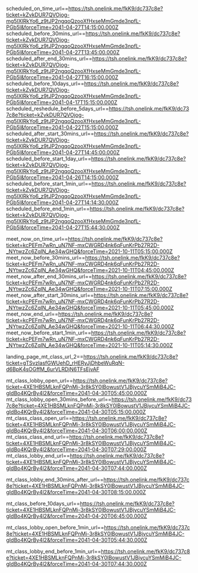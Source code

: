 scheduled_on_time_url==https://tsh.onelink.me/fkK9/dc737c8e?ticket=kZvkDUR7QVOjog-mg5IXlRkYo6_z9tJP2ngqoQzooXfHxseMmGmde3npfL-PGb5l&forceTime=2041-04-27T14:15:00.000Z
scheduled_before_30mins_url==https://tsh.onelink.me/fkK9/dc737c8e?ticket=kZvkDUR7QVOjog-mg5IXlRkYo6_z9tJP2ngqoQzooXfHxseMmGmde3npfL-PGb5l&forceTime=2041-04-27T13:45:00.000Z
scheduled_after_end_30mins_url==https://tsh.onelink.me/fkK9/dc737c8e?ticket=kZvkDUR7QVOjog-mg5IXlRkYo6_z9tJP2ngqoQzooXfHxseMmGmde3npfL-PGb5l&forceTime=2041-04-27T16:15:00.000Z
scheduled_before_10days_url==https://tsh.onelink.me/fkK9/dc737c8e?ticket=kZvkDUR7QVOjog-mg5IXlRkYo6_z9tJP2ngqoQzooXfHxseMmGmde3npfL-PGb5l&forceTime=2041-04-17T15:15:00.000Z
scheduled_reshedule_before_5days_url==https://tsh.onelink.me/fkK9/dc737c8e?ticket=kZvkDUR7QVOjog-mg5IXlRkYo6_z9tJP2ngqoQzooXfHxseMmGmde3npfL-PGb5l&forceTime=2041-04-22T15:15:00.000Z
scheduled_after_start_30mins_url==https://tsh.onelink.me/fkK9/dc737c8e?ticket=kZvkDUR7QVOjog-mg5IXlRkYo6_z9tJP2ngqoQzooXfHxseMmGmde3npfL-PGb5l&forceTime=2041-04-27T14:45:00.000Z
scheduled_before_start_1day_url==https://tsh.onelink.me/fkK9/dc737c8e?ticket=kZvkDUR7QVOjog-mg5IXlRkYo6_z9tJP2ngqoQzooXfHxseMmGmde3npfL-PGb5l&forceTime=2041-04-26T14:15:00.000Z
scheduled_before_start_1min_url==https://tsh.onelink.me/fkK9/dc737c8e?ticket=kZvkDUR7QVOjog-mg5IXlRkYo6_z9tJP2ngqoQzooXfHxseMmGmde3npfL-PGb5l&forceTime=2041-04-27T14:14:30.000Z
scheduled_before_end_1min_url==https://tsh.onelink.me/fkK9/dc737c8e?ticket=kZvkDUR7QVOjog-mg5IXlRkYo6_z9tJP2ngqoQzooXfHxseMmGmde3npfL-PGb5l&forceTime=2041-04-27T15:44:30.000Z

meet_now_on_time_url==https://tsh.onelink.me/fkK9/dc737c8e?ticket=kcPEFm7wRn_uN7NF-mxCWGRD4nk6qFunKrPb27R2D-_NYtwzZc6ZqIN_Ae34wGHQ&forceTime=2021-10-11T05:15:00.000Z
meet_now_before_30mins_url==https://tsh.onelink.me/fkK9/dc737c8e?ticket=kcPEFm7wRn_uN7NF-mxCWGRD4nk6qFunKrPb27R2D-_NYtwzZc6ZqIN_Ae34wGHQ&forceTime=2021-10-11T04:45:00.000Z
meet_now_after_end_30mins_url==https://tsh.onelink.me/fkK9/dc737c8e?ticket=kcPEFm7wRn_uN7NF-mxCWGRD4nk6qFunKrPb27R2D-_NYtwzZc6ZqIN_Ae34wGHQ&forceTime=2021-10-11T07:15:00.000Z
meet_now_after_start_30mins_url==https://tsh.onelink.me/fkK9/dc737c8e?ticket=kcPEFm7wRn_uN7NF-mxCWGRD4nk6qFunKrPb27R2D-_NYtwzZc6ZqIN_Ae34wGHQ&forceTime=2021-10-11T05:45:00.000Z
meet_now_end_url==https://tsh.onelink.me/fkK9/dc737c8e?ticket=kcPEFm7wRn_uN7NF-mxCWGRD4nk6qFunKrPb27R2D-_NYtwzZc6ZqIN_Ae34wGHQ&forceTime=2021-10-11T06:44:30.000Z
meet_now_before_start_1min_url==https://tsh.onelink.me/fkK9/dc737c8e?ticket=kcPEFm7wRn_uN7NF-mxCWGRD4nk6qFunKrPb27R2D-_NYtwzZc6ZqIN_Ae34wGHQ&forceTime=2021-10-11T05:14:30.000Z

landing_page_mt_class_url_2==https://tsh.onelink.me/fkK9/dc737c8e?ticket=gTSvzIasfGWUehD_rHERyJjDhbeWuRqN-d6BpK4sOGffM_6urVLRDjN6TFsEjvAF

mt_class_lobby_open_url==https://tsh.onelink.me/fkK9/dc737c8e?ticket=4XE1HBSMLknFQPnMi-3r8kSY0lBowustV1JBjycuYSmMiB4JC-gIdBo4KQrBy4l2&forceTime=2041-04-30T05:45:00.000Z
mt_class_lobby_open_30mins_before_url==https://tsh.onelink.me/fkK9/dc737c8e?ticket=4XE1HBSMLknFQPnMi-3r8kSY0lBowustV1JBjycuYSmMiB4JC-gIdBo4KQrBy4l2&forceTime=2041-04-30T05:15:00.000Z
mt_class_class_open_url==https://tsh.onelink.me/fkK9/dc737c8e?ticket=4XE1HBSMLknFQPnMi-3r8kSY0lBowustV1JBjycuYSmMiB4JC-gIdBo4KQrBy4l2&forceTime=2041-04-30T06:00:00.000Z
mt_class_class_end_url==https://tsh.onelink.me/fkK9/dc737c8e?ticket=4XE1HBSMLknFQPnMi-3r8kSY0lBowustV1JBjycuYSmMiB4JC-gIdBo4KQrBy4l2&forceTime=2041-04-30T07:29:00.000Z
mt_class_lobby_end_url==https://tsh.onelink.me/fkK9/dc737c8e?ticket=4XE1HBSMLknFQPnMi-3r8kSY0lBowustV1JBjycuYSmMiB4JC-gIdBo4KQrBy4l2&forceTime=2041-04-30T07:44:00.000Z

mt_class_lobby_end_30mins_after_url==https://tsh.onelink.me/fkK9/dc737c8e?ticket=4XE1HBSMLknFQPnMi-3r8kSY0lBowustV1JBjycuYSmMiB4JC-gIdBo4KQrBy4l2&forceTime=2041-04-30T08:15:00.000Z

mt_class_before_10days_url==https://tsh.onelink.me/fkK9/dc737c8e?ticket=4XE1HBSMLknFQPnMi-3r8kSY0lBowustV1JBjycuYSmMiB4JC-gIdBo4KQrBy4l2&forceTime=2041-04-20T06:45:00.000Z

mt_class_lobby_open_before_1min_url==https://tsh.onelink.me/fkK9/dc737c8e?ticket=4XE1HBSMLknFQPnMi-3r8kSY0lBowustV1JBjycuYSmMiB4JC-gIdBo4KQrBy4l2&forceTime=2041-04-30T05:44:30.000Z

mt_class_lobby_end_before_1min_url==https://tsh.onelink.me/fkK9/dc737c8e?ticket=4XE1HBSMLknFQPnMi-3r8kSY0lBowustV1JBjycuYSmMiB4JC-gIdBo4KQrBy4l2&forceTime=2041-04-30T07:44:30.000Z

